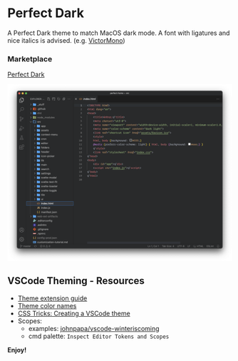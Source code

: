 # Perfect Dark
A Perfect Dark theme to match MacOS dark mode.
A font with ligatures and nice italics is advised.
(e.g. [VictorMono](https://rubjo.github.io/victor-mono/))

### Marketplace
[Perfect Dark](https://marketplace.visualstudio.com/items?itemName=PerfectThings.perfect-dark)


![](screen.png)


## VSCode Theming - Resources
- [Theme extension guide](https://code.visualstudio.com/api/extension-guides/color-theme)
- [Theme color names](https://code.visualstudio.com/api/references/theme-color)
- [CSS Tricks: Creating a VSCode theme](https://css-tricks.com/creating-a-vs-code-theme/)
- Scopes:
  - examples: [johnpapa/vscode-winteriscoming](https://github.com/johnpapa/vscode-winteriscoming/blob/master/themes/WinterIsComing-dark-color-theme.json)
  - cmd palette: `Inspect Editor Tokens and Scopes`



**Enjoy!**
